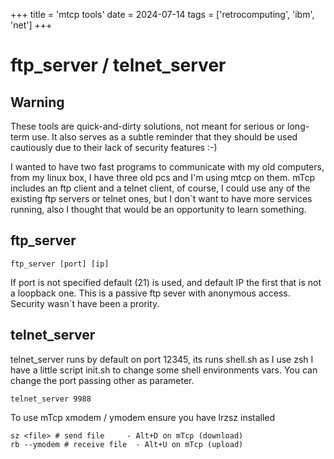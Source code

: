 +++
title = 'mtcp tools'
date = 2024-07-14
tags = ['retrocomputing', 'ibm', 'net']
+++


[](https://github.com/csegura/mtcp_tools)


# ftp_server / telnet_server

## Warning

These tools are quick-and-dirty solutions, not meant for serious or long-term use. It also serves as a subtle reminder that they should be used cautiously due to their lack of security features :-)

I wanted to have two fast programs to communicate with my old computers, from my linux box, I have three old pcs and I'm using mtcp on them. mTcp includes an ftp client and a telnet client, of course, I could use any of the existing ftp servers or telnet ones, but I don´t want to have more services running, also I thought that would be an opportunity to learn something.

## ftp_server

```
ftp_server [port] [ip]
```

If port is not specified default (21) is used, and default IP the first that is not a loopback one. This is a passive ftp sever with anonymous access. Security wasn`t have been a prority. 

## telnet_server

telnet_server runs by default on port 12345, its runs shell.sh as I use zsh I have a little script init.sh to change some shell environments vars. You can change the port passing other as parameter. 


```
telnet_server 9988
```

To use mTcp xmodem / ymodem ensure you have lrzsz installed

```
sz <file> # send file     - Alt+D on mTcp (download)
rb --ymodem # receive file  - Alt+U on mTcp (upload)
```

